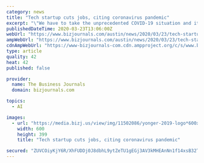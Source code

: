 ```yaml
---
category: news
title: "Tech startup cuts jobs, citing coronavirus pandemic"
excerpt: "\"We have to take the unprecedented COVID-19 situation and its impact on the financial markets seriously,\" the CEO says."
publishedDateTime: 2020-03-23T13:06:00Z
webUrl: "https://www.bizjournals.com/austin/news/2020/03/23/tech-startup-cuts-jobs-citing-coronavirus-pandemic.html"
ampWebUrl: "https://www.bizjournals.com/austin/news/2020/03/23/tech-startup-cuts-jobs-citing-coronavirus-pandemic.amp.html"
cdnAmpWebUrl: "https://www-bizjournals-com.cdn.ampproject.org/c/s/www.bizjournals.com/austin/news/2020/03/23/tech-startup-cuts-jobs-citing-coronavirus-pandemic.amp.html"
type: article
quality: 42
heat: 42
published: false

provider:
  name: The Business Journals
  domain: bizjournals.com

topics:
  - AI

images:
  - url: "https://media.bizj.us/view/img/11502086/yonger-2019-logo*600xx1805-1203-612-0.jpg"
    width: 600
    height: 399
    title: "Tech startup cuts jobs, citing coronavirus pandemic"

secured: "ZUVCOiyKjY6R/XhFUDDj0J8dbhL9ytZeTU1gEGj3AV3kMHEAnNn1f14xsB32TxdEFvkAbJbS6EfYF6p7h/7tC36Mz/sjd7t8+DzcxVwBM22QyfIQbFBYNVHrnj+OeY0dOE24ujB6Jl/yulgEQMjOjbf4iIUKBmP1IybZl7wdGpfyAmrRtfzhRreivxUC2sxXqIoV3eWkAYzPp9tME+LFEjcTm+E17bpuut1pRRrZjPK2BMj1eVYJSubG6q7+MiN2/CQ+KiRZlkxdavoTeRHReW/jdBxHTwYAKNI4kmImR16FKr/bFm0U1AB+OyQuWM1Z;S0pY6LaZ1t+CPozuBHmg8g=="
---
```



